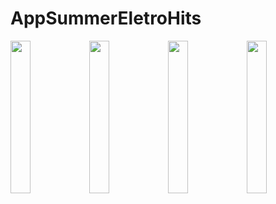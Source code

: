 # AppSummerEletroHits

<img src="https://user-images.githubusercontent.com/72177982/120495823-6cecd000-c393-11eb-964d-eb69cef88f9f.jpg" width="25%"><img src="https://user-images.githubusercontent.com/72177982/120495819-6b230c80-c393-11eb-92a5-c65e2ad8bd0b.jpg" width="25%"><img src="https://user-images.githubusercontent.com/72177982/120495825-6cecd000-c393-11eb-99cb-967b74256070.jpg" width="25%"><img src="https://user-images.githubusercontent.com/72177982/120495811-69594900-c393-11eb-8893-12e689dbc937.jpg" width="25%">
